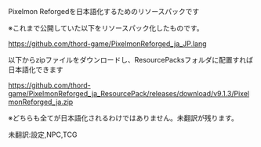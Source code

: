 Pixelmon Reforgedを日本語化するためのリソースパックです

※これまで公開していた以下をリソースパック化したものです。

https://github.com/thord-game/PixelmonReforged_ja_JP.lang


以下からzipファイルをダウンロードし、ResourcePacksフォルダに配置すれば日本語化できます

https://github.com/thord-game/PixelmonReforged_ja_ResourcePack/releases/download/v9.1.3/PixelmonReforged_ja.zip

※どちらも全てが日本語化されるわけではありません。未翻訳が残ります。

未翻訳:設定,NPC,TCG
